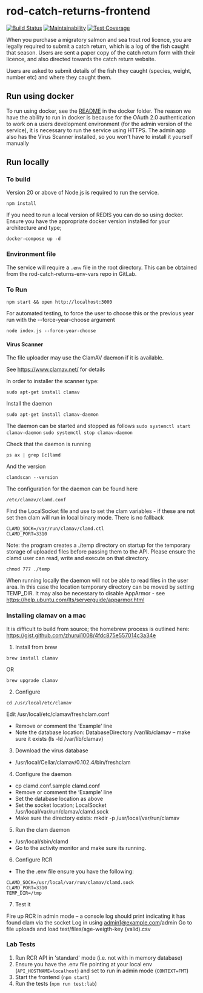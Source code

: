 # rod-catch-returns-frontend

[![Build Status](https://github.com/defra/rod-catch-returns-frontend/workflows/build/badge.svg)](https://github.com/defra/rod-catch-returns-frontend/actions)
[![Maintainability](https://api.codeclimate.com/v1/badges/ab06e6ad0035b726aed5/maintainability)](https://codeclimate.com/github/DEFRA/rod-catch-returns-frontend/maintainability)
[![Test Coverage](https://api.codeclimate.com/v1/badges/ab06e6ad0035b726aed5/test_coverage)](https://codeclimate.com/github/DEFRA/rod-catch-returns-frontend/test_coverage)

When you purchase a migratory salmon and sea trout rod licence, you are legally required to submit a catch return, which is a log of the fish caught that season. Users are sent a paper copy of the catch return form with their licence, and also directed towards the catch return website.

Users are asked to submit details of the fish they caught (species, weight, number etc) and where they caught them.

## Run using docker

To run using docker, see the [README](docker/README.md) in the docker folder. The reason we have the ability to run in docker is because for the OAuth 2.0 authentication to work on a users development environment (for the admin version of the service), it is necessary to run the service using HTTPS. The admin app also has the Virus Scanner installed, so you won't have to install it yourself manually

## Run locally

### To build

Version 20 or above of Node.js is required to run the service.

```
npm install
```

If you need to run a local version of REDIS you can do so using docker. Ensure you have the appropriate docker version installed for your architecture and type;

```
docker-compose up -d
```

### Environment file

The service will require a `.env` file in the root directory. This can be obtained from the rod-catch-returns-env-vars repo in GitLab.

### To Run

```
npm start && open http://localhost:3000
```

For automated testing, to force the user to choose this or the previous year run with the --force-year-choose argument

```
node index.js --force-year-choose
```

#### Virus Scanner

The file uploader may use the ClamAV daemon if it is available.

See https://www.clamav.net/ for details

In order to installer the scanner type:

`sudo apt-get install clamav`

Install the daemon

`sudo apt-get install clamav-daemon`

The daemon can be started and stopped as follows
`sudo systemctl start clamav-daemon`
`sudo systemctl stop clamav-daemon`

Check that the daemon is running

`ps ax | grep [c]lamd`

And the version

`clamdscan --version`

The configuration for the daemon can be found here

`/etc/clamav/clamd.conf`

Find the LocalSocket file and use to set the clam variables - if these are not set then clam will run in local binary mode. There is no fallback

```
CLAMD_SOCK=/var/run/clamav/clamd.ctl
CLAMD_PORT=3310
```

Note: the program creates a ./temp directory on startup for the temporary storage of uploaded files before passing them to the API. Please ensure the clamd user can read, write and execute on that directory.

`chmod 777 ./temp`

When running locally the daemon will not be able to read files in the user area. In this case the location temporary directory can be moved by setting TEMP_DIR. It may also be necessary to disable AppArmor - see https://help.ubuntu.com/lts/serverguide/apparmor.html

### Installing clamav on a mac

It is difficult to build from source; the homebrew process is outlined here: https://gist.github.com/zhurui1008/4fdc875e557014c3a34e

1. Install from brew

`brew install clamav`

OR

`brew upgrade clamav `

2. Configure

`cd /usr/local/etc/clamav`

Edit /usr/local/etc/clamav/freshclam.conf

- Remove or comment the ‘Example’ line
- Note the database location: DatabaseDirectory /var/lib/clamav – make sure it exists (ls -ld /var/lib/clamav)

3. Download the virus database

- /usr/local/Cellar/clamav/0.102.4/bin/freshclam

4. Configure the daemon

- cp clamd.conf.sample clamd.conf
- Remove or comment the ‘Example’ line
- Set the database location as above
- Set the socket location; LocalSocket /usr/local/var/run/clamav/clamd.sock
- Make sure the directory exists: mkdir -p /usr/local/var/run/clamav

5. Run the clam daemon

- /usr/local/sbin/clamd
- Go to the activity monitor and make sure its running.

6. Configure RCR

- The the .env file ensure you have the following:

```
CLAMD_SOCK=/usr/local/var/run/clamav/clamd.sock
CLAMD_PORT=3310
TEMP_DIR=/tmp
```

7. Test it

Fire up RCR in admin mode – a console log should print indicating it has found clam via the socket
Log in using admin1@example.com/admin
Go to file uploads and load test/files/age-weigth-key (valid).csv

### Lab Tests

1. Run RCR API in 'standard' mode (i.e. not with in memory database)
2. Ensure you have the .env file pointing at your local env (`API_HOSTNAME=localhost`) and set to run in admin mode (`CONTEXT=FMT`)
3. Start the frontend (`npm start`)
4. Run the tests (`npm run test:lab`)

